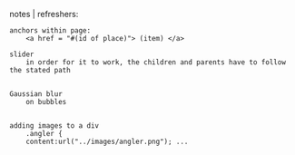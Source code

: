 notes | refreshers: 

	anchors within page: 
		<a href = "#(id of place)"> (item) </a> 

	slider
		in order for it to work, the children and parents have to follow the stated path


	Gaussian blur 
		on bubbles 


	adding images to a div
		.angler {  
    	content:url("../images/angler.png"); ...

